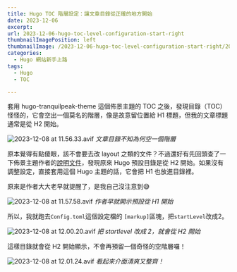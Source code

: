 ```yaml
---
title: Hugo TOC 階層設定：讓文章目錄從正確的地方開始
date: 2023-12-06
excerpt: 
url: 2023-12-06-hugo-toc-level-configuration-start-right
thumbnailImagePosition: left
thumbnailImage: /2023-12-06-hugo-toc-level-configuration-start-right/2023-12-08%20at%2011.56.33.avif
categories:
  - Hugo 網站新手上路
tags:
  - Hugo
  - TOC

---  
```


套用 hugo-tranquilpeak-theme 這個佈景主題的 TOC 之後，發現目錄（TOC）怪怪的，它會空出一個莫名的階層，像是故意留位置給 H1 標題，但我的文章標題通常是從 H2 開始。
<!--more-->

![2023-12-08 at 11.56.33.avif](2023-12-08%20at%2011.56.33.avif)
*文章目錄不知為何空一個階層*

原本覺得有點傻眼，該不會要去改 layout 之類的文件？不過還好有先回頭查了一下佈景主題作者的[說明文件](https://github.com/kakawait/hugo-tranquilpeak-theme/blob/master/docs/user.md#display-table-of-contents)，發現原來 Hugo 預設目錄是從 H2 開始。如果沒有調整設定，直接套用這個 Hugo 主題的話，它會把 H1 也放進目錄裡。

原來是作者大大老早就提醒了，是我自己沒注意到😅

![2023-12-08 at 11.57.58.avif](2023-12-08%20at%2011.57.58.avif)
*作者早就開示預設從 H1 開始*

所以，我就跑去`Config.toml`這個設定檔的 `[markup]`區塊，把`startLevel`改成2。

![2023-12-08 at 12.00.20.avif](2023-12-08%20at%2012.00.20.avif)
*把 startlevel 改成 2，就會從 H2 開始*

這樣目錄就會從 H2 開始顯示，不會再預留一個奇怪的空階層囉！

![2023-12-08 at 12.01.24.avif](2023-12-08%20at%2012.01.24.avif)
*看起來介面清爽又整齊！*